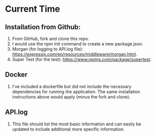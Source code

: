 # Current Time

## Installation from Github:
1. From GitHub, fork and clone this repo. 
1. I would use the npm init command to create a new package.json.
1. Morgan (for logging to API.log file): https://expressjs.com/en/resources/middleware/morgan.html.
1. Super Test (for the test): https://www.npmjs.com/package/supertest.

## Docker
1. I've included a dockerfile but did not include the necessary dependencies for running the application. The same installation instructions above would apply (minus the fork and clone).

## API.log
1. This file should list the most basic information and can easily be updated to include additional more specific information. 

